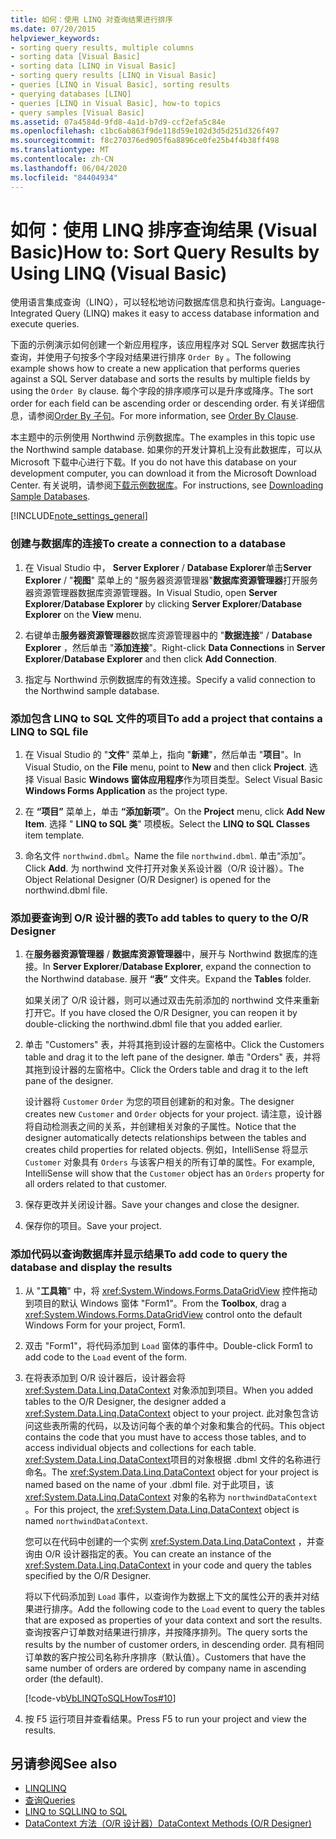 ```yaml
---
title: 如何：使用 LINQ 对查询结果进行排序
ms.date: 07/20/2015
helpviewer_keywords:
- sorting query results, multiple columns
- sorting data [Visual Basic]
- sorting data [LINQ in Visual Basic]
- sorting query results [LINQ in Visual Basic]
- queries [LINQ in Visual Basic], sorting results
- querying databases [LINQ]
- queries [LINQ in Visual Basic], how-to topics
- query samples [Visual Basic]
ms.assetid: 07a4584d-9fd8-4a1d-b7d9-ccf2efa5c84e
ms.openlocfilehash: c1bc6ab863f9de118d59e102d3d5d251d326f497
ms.sourcegitcommit: f8c270376ed905f6a8896ce0fe25b4f4b38ff498
ms.translationtype: MT
ms.contentlocale: zh-CN
ms.lasthandoff: 06/04/2020
ms.locfileid: "84404934"
---
```

# <a name="how-to-sort-query-results-by-using-linq-visual-basic"></a><span data-ttu-id="82d4e-102">如何：使用 LINQ 排序查询结果 (Visual Basic)</span><span class="sxs-lookup"><span data-stu-id="82d4e-102">How to: Sort Query Results by Using LINQ (Visual Basic)</span></span>
<span data-ttu-id="82d4e-103">使用语言集成查询（LINQ），可以轻松地访问数据库信息和执行查询。</span><span class="sxs-lookup"><span data-stu-id="82d4e-103">Language-Integrated Query (LINQ) makes it easy to access database information and execute queries.</span></span>  
  
 <span data-ttu-id="82d4e-104">下面的示例演示如何创建一个新应用程序，该应用程序对 SQL Server 数据库执行查询，并使用子句按多个字段对结果进行排序 `Order By` 。</span><span class="sxs-lookup"><span data-stu-id="82d4e-104">The following example shows how to create a new application that performs queries against a SQL Server database and sorts the results by multiple fields by using the `Order By` clause.</span></span> <span data-ttu-id="82d4e-105">每个字段的排序顺序可以是升序或降序。</span><span class="sxs-lookup"><span data-stu-id="82d4e-105">The sort order for each field can be ascending order or descending order.</span></span> <span data-ttu-id="82d4e-106">有关详细信息，请参阅[Order By 子句](../../../language-reference/queries/order-by-clause.md)。</span><span class="sxs-lookup"><span data-stu-id="82d4e-106">For more information, see [Order By Clause](../../../language-reference/queries/order-by-clause.md).</span></span>  
  
 <span data-ttu-id="82d4e-107">本主题中的示例使用 Northwind 示例数据库。</span><span class="sxs-lookup"><span data-stu-id="82d4e-107">The examples in this topic use the Northwind sample database.</span></span> <span data-ttu-id="82d4e-108">如果你的开发计算机上没有此数据库，可以从 Microsoft 下载中心进行下载。</span><span class="sxs-lookup"><span data-stu-id="82d4e-108">If you do not have this database on your development computer, you can download it from the Microsoft Download Center.</span></span> <span data-ttu-id="82d4e-109">有关说明，请参阅[下载示例数据库](../../../../framework/data/adonet/sql/linq/downloading-sample-databases.md)。</span><span class="sxs-lookup"><span data-stu-id="82d4e-109">For instructions, see [Downloading Sample Databases](../../../../framework/data/adonet/sql/linq/downloading-sample-databases.md).</span></span>  
  
[!INCLUDE[note_settings_general](~/includes/note-settings-general-md.md)]  
  
### <a name="to-create-a-connection-to-a-database"></a><span data-ttu-id="82d4e-110">创建与数据库的连接</span><span class="sxs-lookup"><span data-stu-id="82d4e-110">To create a connection to a database</span></span>  
  
1. <span data-ttu-id="82d4e-111">在 Visual Studio 中， **Server Explorer** / **Database Explorer**单击**Server Explorer** / "**视图**" 菜单上的 "服务器资源管理器"**数据库资源管理器**打开服务器资源管理器数据库资源管理器。</span><span class="sxs-lookup"><span data-stu-id="82d4e-111">In Visual Studio, open **Server Explorer**/**Database Explorer** by clicking **Server Explorer**/**Database Explorer** on the **View** menu.</span></span>  
  
2. <span data-ttu-id="82d4e-112">右键单击**服务器资源管理器**数据库资源管理器中的 "**数据连接**" / **Database Explorer** ，然后单击 "**添加连接**"。</span><span class="sxs-lookup"><span data-stu-id="82d4e-112">Right-click **Data Connections** in **Server Explorer**/**Database Explorer** and then click **Add Connection**.</span></span>  
  
3. <span data-ttu-id="82d4e-113">指定与 Northwind 示例数据库的有效连接。</span><span class="sxs-lookup"><span data-stu-id="82d4e-113">Specify a valid connection to the Northwind sample database.</span></span>  
  
### <a name="to-add-a-project-that-contains-a-linq-to-sql-file"></a><span data-ttu-id="82d4e-114">添加包含 LINQ to SQL 文件的项目</span><span class="sxs-lookup"><span data-stu-id="82d4e-114">To add a project that contains a LINQ to SQL file</span></span>  
  
1. <span data-ttu-id="82d4e-115">在 Visual Studio 的 "**文件**" 菜单上，指向 "**新建**"，然后单击 "**项目**"。</span><span class="sxs-lookup"><span data-stu-id="82d4e-115">In Visual Studio, on the **File** menu, point to **New** and then click **Project**.</span></span> <span data-ttu-id="82d4e-116">选择 Visual Basic **Windows 窗体应用程序**作为项目类型。</span><span class="sxs-lookup"><span data-stu-id="82d4e-116">Select Visual Basic **Windows Forms Application** as the project type.</span></span>  
  
2. <span data-ttu-id="82d4e-117">在 **“项目”** 菜单上，单击 **“添加新项”**。</span><span class="sxs-lookup"><span data-stu-id="82d4e-117">On the **Project** menu, click **Add New Item**.</span></span> <span data-ttu-id="82d4e-118">选择 " **LINQ to SQL 类**" 项模板。</span><span class="sxs-lookup"><span data-stu-id="82d4e-118">Select the **LINQ to SQL Classes** item template.</span></span>  
  
3. <span data-ttu-id="82d4e-119">命名文件 `northwind.dbml`。</span><span class="sxs-lookup"><span data-stu-id="82d4e-119">Name the file `northwind.dbml`.</span></span> <span data-ttu-id="82d4e-120">单击“添加”。</span><span class="sxs-lookup"><span data-stu-id="82d4e-120">Click **Add**.</span></span> <span data-ttu-id="82d4e-121">为 northwind 文件打开对象关系设计器（O/R 设计器）。</span><span class="sxs-lookup"><span data-stu-id="82d4e-121">The Object Relational Designer (O/R Designer) is opened for the northwind.dbml file.</span></span>  
  
### <a name="to-add-tables-to-query-to-the-or-designer"></a><span data-ttu-id="82d4e-122">添加要查询到 O/R 设计器的表</span><span class="sxs-lookup"><span data-stu-id="82d4e-122">To add tables to query to the O/R Designer</span></span>  
  
1. <span data-ttu-id="82d4e-123">在**服务器资源管理器** / **数据库资源管理器**中，展开与 Northwind 数据库的连接。</span><span class="sxs-lookup"><span data-stu-id="82d4e-123">In **Server Explorer**/**Database Explorer**, expand the connection to the Northwind database.</span></span> <span data-ttu-id="82d4e-124">展开 **“表”** 文件夹。</span><span class="sxs-lookup"><span data-stu-id="82d4e-124">Expand the **Tables** folder.</span></span>  
  
     <span data-ttu-id="82d4e-125">如果关闭了 O/R 设计器，则可以通过双击先前添加的 northwind 文件来重新打开它。</span><span class="sxs-lookup"><span data-stu-id="82d4e-125">If you have closed the O/R Designer, you can reopen it by double-clicking the northwind.dbml file that you added earlier.</span></span>  
  
2. <span data-ttu-id="82d4e-126">单击 "Customers" 表，并将其拖到设计器的左窗格中。</span><span class="sxs-lookup"><span data-stu-id="82d4e-126">Click the Customers table and drag it to the left pane of the designer.</span></span> <span data-ttu-id="82d4e-127">单击 "Orders" 表，并将其拖到设计器的左窗格中。</span><span class="sxs-lookup"><span data-stu-id="82d4e-127">Click the Orders table and drag it to the left pane of the designer.</span></span>  
  
     <span data-ttu-id="82d4e-128">设计器将 `Customer` `Order` 为您的项目创建新的和对象。</span><span class="sxs-lookup"><span data-stu-id="82d4e-128">The designer creates new `Customer` and `Order` objects for your project.</span></span> <span data-ttu-id="82d4e-129">请注意，设计器将自动检测表之间的关系，并创建相关对象的子属性。</span><span class="sxs-lookup"><span data-stu-id="82d4e-129">Notice that the designer automatically detects relationships between the tables and creates child properties for related objects.</span></span> <span data-ttu-id="82d4e-130">例如，IntelliSense 将显示 `Customer` 对象具有 `Orders` 与该客户相关的所有订单的属性。</span><span class="sxs-lookup"><span data-stu-id="82d4e-130">For example, IntelliSense will show that the `Customer` object has an `Orders` property for all orders related to that customer.</span></span>  
  
3. <span data-ttu-id="82d4e-131">保存更改并关闭设计器。</span><span class="sxs-lookup"><span data-stu-id="82d4e-131">Save your changes and close the designer.</span></span>  
  
4. <span data-ttu-id="82d4e-132">保存你的项目。</span><span class="sxs-lookup"><span data-stu-id="82d4e-132">Save your project.</span></span>  
  
### <a name="to-add-code-to-query-the-database-and-display-the-results"></a><span data-ttu-id="82d4e-133">添加代码以查询数据库并显示结果</span><span class="sxs-lookup"><span data-stu-id="82d4e-133">To add code to query the database and display the results</span></span>  
  
1. <span data-ttu-id="82d4e-134">从 "**工具箱**" 中，将 <xref:System.Windows.Forms.DataGridView> 控件拖动到项目的默认 Windows 窗体 "Form1"。</span><span class="sxs-lookup"><span data-stu-id="82d4e-134">From the **Toolbox**, drag a <xref:System.Windows.Forms.DataGridView> control onto the default Windows Form for your project, Form1.</span></span>  
  
2. <span data-ttu-id="82d4e-135">双击 "Form1"，将代码添加到 `Load` 窗体的事件中。</span><span class="sxs-lookup"><span data-stu-id="82d4e-135">Double-click Form1 to add code to the `Load` event of the form.</span></span>  
  
3. <span data-ttu-id="82d4e-136">在将表添加到 O/R 设计器后，设计器会将 <xref:System.Data.Linq.DataContext> 对象添加到项目。</span><span class="sxs-lookup"><span data-stu-id="82d4e-136">When you added tables to the O/R Designer, the designer added a <xref:System.Data.Linq.DataContext> object to your project.</span></span> <span data-ttu-id="82d4e-137">此对象包含访问这些表所需的代码，以及访问每个表的单个对象和集合的代码。</span><span class="sxs-lookup"><span data-stu-id="82d4e-137">This object contains the code that you must have to access those tables, and to access individual objects and collections for each table.</span></span> <span data-ttu-id="82d4e-138"><xref:System.Data.Linq.DataContext>项目的对象根据 .dbml 文件的名称进行命名。</span><span class="sxs-lookup"><span data-stu-id="82d4e-138">The <xref:System.Data.Linq.DataContext> object for your project is named based on the name of your .dbml file.</span></span> <span data-ttu-id="82d4e-139">对于此项目，该 <xref:System.Data.Linq.DataContext> 对象的名称为 `northwindDataContext` 。</span><span class="sxs-lookup"><span data-stu-id="82d4e-139">For this project, the <xref:System.Data.Linq.DataContext> object is named `northwindDataContext`.</span></span>  
  
     <span data-ttu-id="82d4e-140">您可以在代码中创建的一个实例 <xref:System.Data.Linq.DataContext> ，并查询由 O/R 设计器指定的表。</span><span class="sxs-lookup"><span data-stu-id="82d4e-140">You can create an instance of the <xref:System.Data.Linq.DataContext> in your code and query the tables specified by the O/R Designer.</span></span>  
  
     <span data-ttu-id="82d4e-141">将以下代码添加到 `Load` 事件，以查询作为数据上下文的属性公开的表并对结果进行排序。</span><span class="sxs-lookup"><span data-stu-id="82d4e-141">Add the following code to the `Load` event to query the tables that are exposed as properties of your data context and sort the results.</span></span> <span data-ttu-id="82d4e-142">查询按客户订单数对结果进行排序，并按降序排列。</span><span class="sxs-lookup"><span data-stu-id="82d4e-142">The query sorts the results by the number of customer orders, in descending order.</span></span> <span data-ttu-id="82d4e-143">具有相同订单数的客户按公司名称升序排序（默认值）。</span><span class="sxs-lookup"><span data-stu-id="82d4e-143">Customers that have the same number of orders are ordered by company name in ascending order (the default).</span></span>  
  
     [!code-vb[VbLINQToSQLHowTos#10](~/samples/snippets/visualbasic/VS_Snippets_VBCSharp/VbLINQtoSQLHowTos/VB/Form4.vb#10)]  
  
4. <span data-ttu-id="82d4e-144">按 F5 运行项目并查看结果。</span><span class="sxs-lookup"><span data-stu-id="82d4e-144">Press F5 to run your project and view the results.</span></span>  
  
## <a name="see-also"></a><span data-ttu-id="82d4e-145">另请参阅</span><span class="sxs-lookup"><span data-stu-id="82d4e-145">See also</span></span>

- [<span data-ttu-id="82d4e-146">LINQ</span><span class="sxs-lookup"><span data-stu-id="82d4e-146">LINQ</span></span>](index.md)
- [<span data-ttu-id="82d4e-147">查询</span><span class="sxs-lookup"><span data-stu-id="82d4e-147">Queries</span></span>](../../../language-reference/queries/index.md)
- [<span data-ttu-id="82d4e-148">LINQ to SQL</span><span class="sxs-lookup"><span data-stu-id="82d4e-148">LINQ to SQL</span></span>](../../../../framework/data/adonet/sql/linq/index.md)
- [<span data-ttu-id="82d4e-149">DataContext 方法（O/R 设计器）</span><span class="sxs-lookup"><span data-stu-id="82d4e-149">DataContext Methods (O/R Designer)</span></span>](/visualstudio/data-tools/datacontext-methods-o-r-designer)
